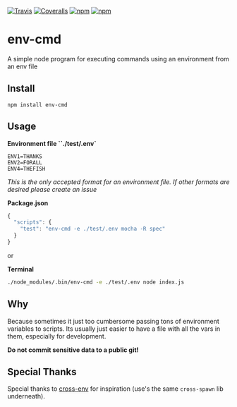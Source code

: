 [![Travis](https://img.shields.io/travis/toddbluhm/env-cmd.svg?maxAge=2592000)](https://travis-ci.org/toddbluhm/env-cmd)
[![Coveralls](https://img.shields.io/coveralls/toddbluhm/env-cmd.svg?maxAge=2592000)](https://coveralls.io/github/toddbluhm/env-cmd)
[![npm](https://img.shields.io/npm/dm/env-cmd.svg?maxAge=2592000)](https://www.npmjs.com/package/env-cmd)
[![npm](https://img.shields.io/npm/l/env-cmd.svg?maxAge=2592000)](https://www.npmjs.com/package/env-cmd)

# env-cmd
A simple node program for executing commands using an environment from an env file

## Install
`npm install env-cmd`

## Usage
**Environment file ``./test/.env`**
```
ENV1=THANKS
ENV2=FORALL
ENV4=THEFISH
```
*This is the only accepted format for an environment file. If other formats are desired please create an issue*

**Package.json**
```js
{
  "scripts": {
    "test": "env-cmd -e ./test/.env mocha -R spec"
  }
}
```
or

**Terminal**
```sh
./node_modules/.bin/env-cmd -e ./test/.env node index.js
```

## Why

Because sometimes it just too cumbersome passing tons of environment variables to scripts. Its usually just easier to have a file with all the vars in them, especially for development.

**Do not commit sensitive data to a public git!**

## Special Thanks

Special thanks to [cross-env](https://github.com/kentcdodds/cross-env) for inspiration (use's the same `cross-spawn` lib underneath).
